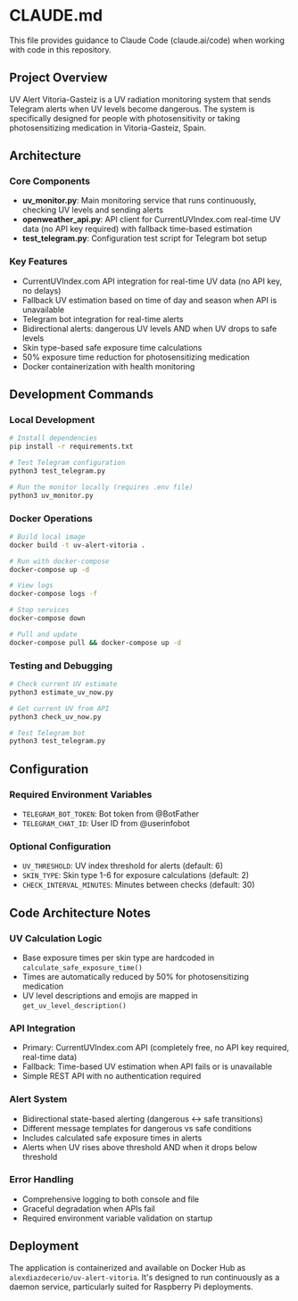# CLAUDE.md

This file provides guidance to Claude Code (claude.ai/code) when working with code in this repository.

## Project Overview

UV Alert Vitoria-Gasteiz is a UV radiation monitoring system that sends Telegram alerts when UV levels become dangerous. The system is specifically designed for people with photosensitivity or taking photosensitizing medication in Vitoria-Gasteiz, Spain.

## Architecture

### Core Components

- **uv_monitor.py**: Main monitoring service that runs continuously, checking UV levels and sending alerts
- **openweather_api.py**: API client for CurrentUVIndex.com real-time UV data (no API key required) with fallback time-based estimation
- **test_telegram.py**: Configuration test script for Telegram bot setup

### Key Features

- CurrentUVIndex.com API integration for real-time UV data (no API key, no delays)
- Fallback UV estimation based on time of day and season when API is unavailable
- Telegram bot integration for real-time alerts
- Bidirectional alerts: dangerous UV levels AND when UV drops to safe levels
- Skin type-based safe exposure time calculations
- 50% exposure time reduction for photosensitizing medication
- Docker containerization with health monitoring

## Development Commands

### Local Development
```bash
# Install dependencies
pip install -r requirements.txt

# Test Telegram configuration
python3 test_telegram.py

# Run the monitor locally (requires .env file)
python3 uv_monitor.py
```

### Docker Operations
```bash
# Build local image
docker build -t uv-alert-vitoria .

# Run with docker-compose
docker-compose up -d

# View logs
docker-compose logs -f

# Stop services
docker-compose down

# Pull and update
docker-compose pull && docker-compose up -d
```

### Testing and Debugging
```bash
# Check current UV estimate
python3 estimate_uv_now.py

# Get current UV from API
python3 check_uv_now.py

# Test Telegram bot
python3 test_telegram.py
```

## Configuration

### Required Environment Variables
- `TELEGRAM_BOT_TOKEN`: Bot token from @BotFather
- `TELEGRAM_CHAT_ID`: User ID from @userinfobot

### Optional Configuration
- `UV_THRESHOLD`: UV index threshold for alerts (default: 6)
- `SKIN_TYPE`: Skin type 1-6 for exposure calculations (default: 2)
- `CHECK_INTERVAL_MINUTES`: Minutes between checks (default: 30)

## Code Architecture Notes

### UV Calculation Logic
- Base exposure times per skin type are hardcoded in `calculate_safe_exposure_time()`
- Times are automatically reduced by 50% for photosensitizing medication
- UV level descriptions and emojis are mapped in `get_uv_level_description()`

### API Integration
- Primary: CurrentUVIndex.com API (completely free, no API key required, real-time data)
- Fallback: Time-based UV estimation when API fails or is unavailable
- Simple REST API with no authentication required

### Alert System
- Bidirectional state-based alerting (dangerous ↔ safe transitions)
- Different message templates for dangerous vs safe conditions
- Includes calculated safe exposure times in alerts
- Alerts when UV rises above threshold AND when it drops below threshold

### Error Handling
- Comprehensive logging to both console and file
- Graceful degradation when APIs fail
- Required environment variable validation on startup

## Deployment

The application is containerized and available on Docker Hub as `alexdiazdecerio/uv-alert-vitoria`. It's designed to run continuously as a daemon service, particularly suited for Raspberry Pi deployments.